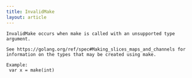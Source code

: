 ```yaml
---
title: InvalidMake
layout: article
---
```

<!-- Copyright 2023 The Go Authors. All rights reserved.
     Use of this source code is governed by a BSD-style
     license that can be found in the LICENSE file. -->

<!-- Code generated by generrordocs.go; DO NOT EDIT. -->

```
InvalidMake occurs when make is called with an unsupported type argument.

See https://golang.org/ref/spec#Making_slices_maps_and_channels for
information on the types that may be created using make.

Example:
 var x = make(int)
```

